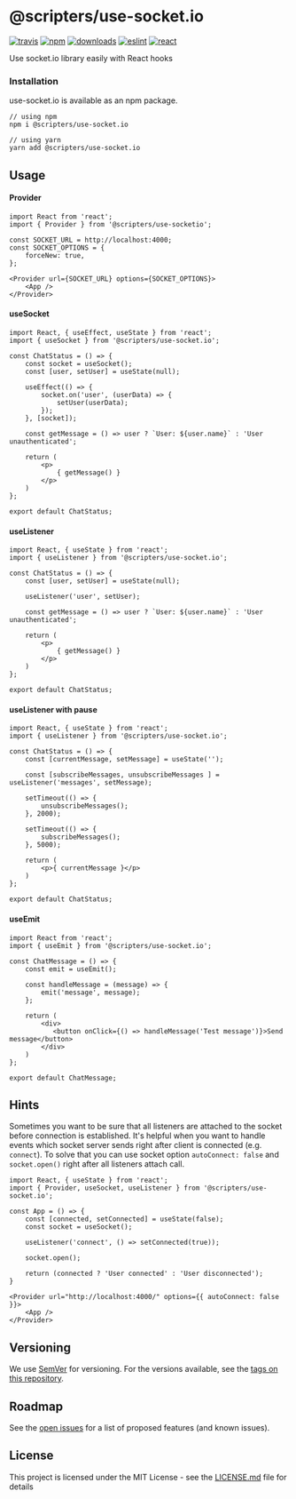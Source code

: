 # @scripters/use-socket.io 
[![travis][travis-image]][travis-url] [![npm][npm-image]][npm-url] [![downloads][downloads-image]][downloads-url] [![eslint][eslint-image]][eslint-url] [![react][react-image]][react-url]
                           
[travis-image]: https://travis-ci.org/scripters-dev/use-socket.io.svg?branch=master
[travis-url]: https://travis-ci.org/scripters-dev/use-socket.io
[npm-image]: https://img.shields.io/npm/v/@scripters/use-socket.io.svg
[npm-url]: https://npmjs.org/package/@scripters/use-socket.io
[downloads-image]: https://img.shields.io/npm/dm/@scripters/use-socket.io.svg
[downloads-url]: https://npmjs.org/package/@scripters/use-socket.io
[eslint-image]: https://img.shields.io/npm/dependency-version/@scripters/use-socket.io/dev/eslint
[eslint-url]: https://eslint.org
[react-image]: https://img.shields.io/npm/dependency-version/@scripters/use-socket.io/dev/react
[react-url]: https://reactjs.org/

Use socket.io library easily with React hooks

### Installation

use-socket.io is available as an npm package.

```
// using npm
npm i @scripters/use-socket.io

// using yarn
yarn add @scripters/use-socket.io
```

## Usage

#### Provider
```
import React from 'react';
import { Provider } from '@scripters/use-socketio';

const SOCKET_URL = http://localhost:4000;
const SOCKET_OPTIONS = {
    forceNew: true,
};

<Provider url={SOCKET_URL} options={SOCKET_OPTIONS}>
    <App />
</Provider>
```

#### useSocket
```
import React, { useEffect, useState } from 'react';
import { useSocket } from '@scripters/use-socket.io';

const ChatStatus = () => {
    const socket = useSocket();
    const [user, setUser] = useState(null);

    useEffect(() => {
        socket.on('user', (userData) => {
            setUser(userData);
        });
    }, [socket]);

    const getMessage = () => user ? `User: ${user.name}` : 'User unauthenticated';

    return (
        <p>
            { getMessage() }
        </p>
    )
};

export default ChatStatus;
```

#### useListener

```
import React, { useState } from 'react';
import { useListener } from '@scripters/use-socket.io';

const ChatStatus = () => {
    const [user, setUser] = useState(null);
    
    useListener('user', setUser);

    const getMessage = () => user ? `User: ${user.name}` : 'User unauthenticated';

    return (
        <p>
            { getMessage() }
        </p>
    )
};

export default ChatStatus;
```

#### useListener with pause

```
import React, { useState } from 'react';
import { useListener } from '@scripters/use-socket.io';

const ChatStatus = () => {
    const [currentMessage, setMessage] = useState('');
    
    const [subscribeMessages, unsubscribeMessages ] = useListener('messages', setMessage);

    setTimeout(() => {
        unsubscribeMessages();
    }, 2000);

    setTimeout(() => {
        subscribeMessages();
    }, 5000);

    return (
        <p>{ currentMessage }</p>
    )
};

export default ChatStatus;
```

#### useEmit

```
import React from 'react';
import { useEmit } from '@scripters/use-socket.io';

const ChatMessage = () => {
    const emit = useEmit();

    const handleMessage = (message) => {
        emit('message', message);
    };

    return (
        <div>
           <button onClick={() => handleMessage('Test message')}>Send message</button>
        </div>
    )
};

export default ChatMessage;

```

## Hints

Sometimes you want to be sure that all listeners are attached to the socket before connection is established. It's helpful when you want to handle events which socket server sends right after client is connected (e.g. `connect`). To solve that you can use socket option `autoConnect: false` and `socket.open()` right after all listeners attach call.

```
import React, { useState } from 'react';
import { Provider, useSocket, useListener } from '@scripters/use-socket.io';

const App = () => {
    const [connected, setConnected] = useState(false);
    const socket = useSocket();

    useListener('connect', () => setConnected(true));

    socket.open();

    return (connected ? 'User connected' : 'User disconnected');
}

<Provider url="http://localhost:4000/" options={{ autoConnect: false }}>
    <App />
</Provider>
```

## Versioning

We use [SemVer](http://semver.org/) for versioning. For the versions available, see the [tags on this repository](https://github.com/scripters-dev/use-socket.io/tags). 

## Roadmap
See the [open issues](https://github.com/scripters-dev/use-socket.io/issues) for a list of proposed features (and known issues).

## License

This project is licensed under the MIT License - see the [LICENSE.md](LICENSE.md) file for details
